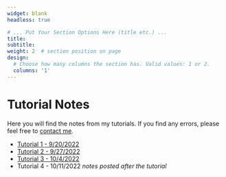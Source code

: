 ```yaml
---
widget: blank
headless: true

# ... Put Your Section Options Here (title etc.) ...
title: 
subtitle:
weight: 2  # section position on page
design:
  # Choose how many columns the section has. Valid values: 1 or 2.
  columns: '1'
---
```

# Tutorial Notes
Here you will find the notes from my tutorials. If you find any errors, please feel free to [contact me](https://davidknapik.com/#contact).

- [Tutorial 1 - 9/20/2022](https://github.com/Dknapik/website-academic/blob/master/content/MAT351/351TUT_SEP20.pdf)
- [Tutorial 2 - 9/27/2022](https://github.com/Dknapik/website-academic/blob/master/content/MAT351/351TUT_SEP27.pdf)
- [Tutorial 3 - 10/4/2022](https://github.com/Dknapik/website-academic/blob/master/content/MAT351/351TUT_OCT4.pdf)
- Tutorial 4 - 10/11/2022 *notes posted after the tutorial*
